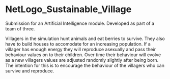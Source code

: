 # NetLogo_Sustainable_Village
Submission for an Artificial Intelligence module.
Developed as part of a team of three.

Villagers in the simulation hunt animals and eat berries to survive. They also have to build houses to accomodate for an increasing population.
If a villager has enough energy they will reproduce asexually and pass their behaviour values on to their children.
Over time their behaviour will evolve as a new villagers values are adjusted randomly slightly after being born.
The intention for this is to encourage the behaviour of the villagers who can survive and reproduce.

